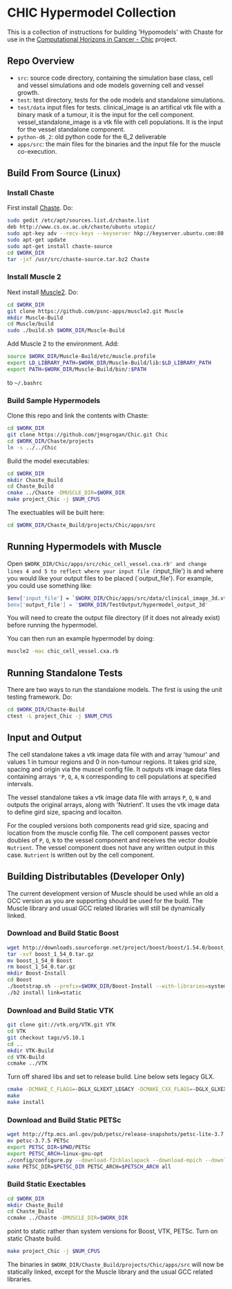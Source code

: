 # CHIC Hypermodel Collection
This is a collection of instructions for building 'Hypomodels' with Chaste for use in the [Computational Horizons in Cancer - Chic](http://chic-vph.eu/) project. 

## Repo Overview

* `src`: source code directory, containing the simulation base class, cell and vessel simulations and ode models governing cell and vessel growth.
* `test`: test directory, tests for the ode models and standalone simulations.
* `test/data` input files for tests. clinical_image is an artifical vtk file with a binary mask of a tumour, it is the input for the cell component. vessel_standalone_image is a vtk file with cell populations. It is the input for the vessel standalone component.
* `python-d6_2`: old python code for the 6_2 deliverable
* `apps/src`: the main files for the binaries and the input file for the muscle co-execution.

## Build From Source (Linux)

### Install Chaste

First install [Chaste](https://chaste.cs.ox.ac.uk/trac/wiki/InstallGuides/UbuntuPackage). Do:

```bash
sudo gedit /etc/apt/sources.list.d/chaste.list
deb http://www.cs.ox.ac.uk/chaste/ubuntu utopic/
sudo apt-key adv --recv-keys --keyserver hkp://keyserver.ubuntu.com:80 422C4D99
sudo apt-get update
sudo apt-get install chaste-source
cd $WORK_DIR
tar -jxf /usr/src/chaste-source.tar.bz2 Chaste
```

### Install Muscle 2

Next install [Muscle2](http://apps.man.poznan.pl/trac/muscle/wiki/Installation). Do:

```bash
cd $WORK_DIR
git clone https://github.com/psnc-apps/muscle2.git Muscle
mkdir Muscle-Build
cd Muscle/build
sudo ./build.sh $WORK_DIR/Muscle-Build
```

Add Muscle 2 to the environment. Add:

```bash
source $WORK_DIR/Muscle-Build/etc/muscle.profile
export LD_LIBRARY_PATH=$WORK_DIR/Muscle-Build/lib:$LD_LIBRARY_PATH
export PATH=$WORK_DIR/Muscle-Build/bin/:$PATH
```

to `~/.bashrc`

### Build Sample Hypermodels

Clone this repo and link the contents with Chaste:

```bash
cd $WORK_DIR
git clone https://github.com/jmsgrogan/Chic.git Chic
cd $WORK_DIR/Chaste/projects
ln -s ../../Chic
```

Build the model executables:

```bash
cd $WORK_DIR
mkdir Chaste_Build
cd Chaste_Build
cmake ../Chaste -DMUSCLE_DIR=$WORK_DIR
make project_Chic -j $NUM_CPUS
```

The exectuables will be built here:

```bash
cd $WORK_DIR/Chaste_Build/projects/Chic/apps/src
```

## Running Hypermodels with Muscle

Open `$WORK_DIR/Chic/apps/src/chic_cell_vessel.cxa.rb' and change lines 4 and 5 to reflect where your
input file (`input_file') is and where you would like your output files to
be placed (`output_file'). For example, you could use something like:

```bash
$env['input_file'] = `$WORK_DIR/Chic/apps/src/data/clinical_image_3d.vti'
$env['output_file'] = '$WORK_DIR/TestOutput/hypermodel_output_3d'
```

You will need to create the output file directory (if it does not already exist) before running the hypermodel.

You can then run an example hypermodel by doing:

```bash
muscle2 -mac chic_cell_vessel.cxa.rb
```

## Running Standalone Tests

There are two ways to run the standalone models. The first is using the unit testing framework. Do:

```bash
cd $WORK_DIR/Chaste-Build
ctest -L project_Chic -j $NUM_CPUS
```

## Input and Output

The cell standalone takes a vtk image data file with and array 'tumour' and values 1 in tumour regions and 0 in non-tumour regions. It takes grid size, spacing and origin via the muscel config file. It outputs vtk image data files containing arrays `'P`, `Q`, `A`, `N` corresponding to cell populations at specified intervals. 

The vessel standalone takes a vtk image data file with arrays `P`, `Q`, `N` and outputs the original arrays, along with 'Nutrient'. It uses the vtk image data to define gird size, spacing and locaiton.

For the coupled versions both components read grid size, spacing and location from the muscle config file. The cell component passes vector doubles of `P`, `Q`, `N` to the vessel component and receives the vector double `Nutrient`. The vessel component does not have any written  output in this case. `Nutrient` is written out by the cell component.

## Building Distributables (Developer Only)
The current development version of Muscle should be used while an old a GCC version as you are
supporting should be used for the build. The Muscle library and usual GCC related libraries will still be dynamically linked.

### Download and Build Static Boost
```bash
wget http://downloads.sourceforge.net/project/boost/boost/1.54.0/boost_1_54_0.tar.gz
tar -xvf boost_1_54_0.tar.gz
mv boost_1_54_0 Boost
rm boost_1_54_0.tar.gz
mkdir Boost-Install
cd Boost
./bootstrap.sh --prefix=$WORK_DIR/Boost-Install --with-libraries=system,filesystem,serialization,program_options
./b2 install link=static
```

### Download and Build Static VTK
```bash
git clone git://vtk.org/VTK.git VTK
cd VTK
git checkout tags/v5.10.1
cd ..
mkdir VTK-Build
cd VTK-Build
ccmake ../VTK
```
Turn off shared libs and set to release build. Line below sets legacy GLX.

```bash
cmake -DCMAKE_C_FLAGS=-DGLX_GLXEXT_LEGACY -DCMAKE_CXX_FLAGS=-DGLX_GLXEXT_LEGACY -Wno-dev ../VTK
make
make install
```

### Download and Build Static PETSc

```bash
wget http://ftp.mcs.anl.gov/pub/petsc/release-snapshots/petsc-lite-3.7.5.tar.gz
mv petsc-3.7.5 PETSc
export PETSC_DIR=$PWD/PETSc
export PETSC_ARCH=linux-gnu-opt
./config/configure.py --download-f2cblaslapack --download-mpich --download-hdf5 --download-parmetis --download-metis --with-x=false --with-clanguage=cxx --with-gnu-compilers --with-debugging=0 --with-shared-libraries=0  --with-ssl=0 --with-pthread=0
make PETSC_DIR=$PETSC_DIR PETSC_ARCH=$PETSCH_ARCH all
```

### Build Static Exectables

```bash
cd $WORK_DIR
mkdir Chaste_Build
cd Chaste_Build
ccmake ../Chaste -DMUSCLE_DIR=$WORK_DIR
```

point to static rather than system versions for Boost, VTK, PETSc. Turn on static Chaste build.

```bash
make project_Chic -j $NUM_CPUS
```

The binaries in `$WORK_DIR/Chaste_Build/projects/Chic/apps/src` will now be statically linked, except for the Muscle library and the usual GCC related libraries. 
